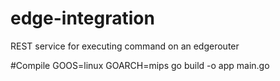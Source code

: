 # edge-integration
REST service for executing command on an edgerouter 


#Compile
GOOS=linux GOARCH=mips  go build -o app main.go
